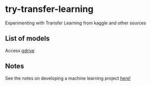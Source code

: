 # try-transfer-learning

Experimenting with Transfer Learning from kaggle and other sources

## List of models

Access [gdrive](https://drive.google.com/drive/folders/1GbGDWYfMAV1eyNke39JZ2z7OsTjz0RWj?usp=sharing)

## Notes

See the notes on developing a machine learning project [here!](./notes/README.md)
